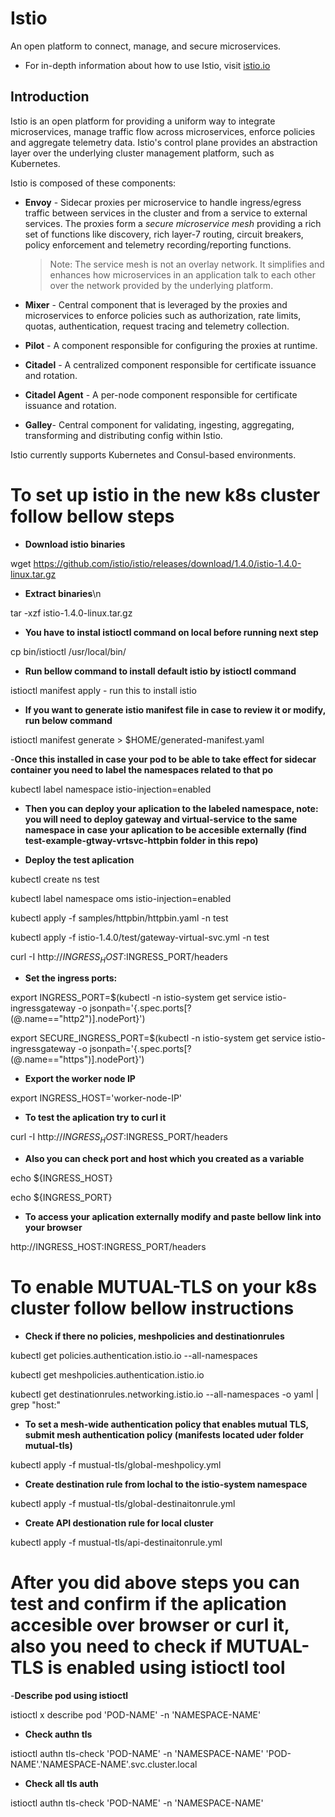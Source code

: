 # Istio

An open platform to connect, manage, and secure microservices.
- For in-depth information about how to use Istio, visit [istio.io](https://istio.io)


## Introduction

Istio is an open platform for providing a uniform way to integrate
microservices, manage traffic flow across microservices, enforce policies
and aggregate telemetry data. Istio's control plane provides an abstraction
layer over the underlying cluster management platform, such as Kubernetes.

Istio is composed of these components:

- **Envoy** - Sidecar proxies per microservice to handle ingress/egress traffic
   between services in the cluster and from a service to external
   services. The proxies form a _secure microservice mesh_ providing a rich
   set of functions like discovery, rich layer-7 routing, circuit breakers,
   policy enforcement and telemetry recording/reporting
   functions.

  > Note: The service mesh is not an overlay network. It
  > simplifies and enhances how microservices in an application talk to each
  > other over the network provided by the underlying platform.

- **Mixer** - Central component that is leveraged by the proxies and microservices
   to enforce policies such as authorization, rate limits, quotas, authentication, request
   tracing and telemetry collection.

- **Pilot** - A component responsible for configuring the proxies at runtime.

- **Citadel** - A centralized component responsible for certificate issuance and rotation.

- **Citadel Agent** - A per-node component responsible for certificate issuance and rotation.

- **Galley**- Central component for validating, ingesting, aggregating, transforming and distributing config within Istio.

Istio currently supports Kubernetes and Consul-based environments. 



# To set up istio in the new k8s cluster follow bellow steps 
- **Download istio binaries**

wget https://github.com/istio/istio/releases/download/1.4.0/istio-1.4.0-linux.tar.gz

- **Extract binaries**\n 

 tar -xzf istio-1.4.0-linux.tar.gz

- **You have to instal istioctl command on local before running next step**

 cp bin/istioctl /usr/local/bin/

- **Run bellow command to install default istio by istioctl command** 

istioctl manifest apply -   run this to install istio

- **If you want to generate istio manifest file in case to review it or modify, run below command**

istioctl manifest generate > $HOME/generated-manifest.yaml

-**Once this installed in case your pod to be able to take effect for sidecar container you need to label the namespaces related to that po**

 kubectl label namespace <namespace-name> istio-injection=enabled

- **Then you can deploy your aplication to the labeled namespace, note: you will need to deploy gateway and virtual-service to the same namespace in case your aplication to be accesible externally (find test-example-gtway-vrtsvc-httpbin folder in this repo)**

- **Deploy the test aplication**

kubectl create ns test

kubectl label namespace oms istio-injection=enabled

kubectl apply -f samples/httpbin/httpbin.yaml -n test

kubectl apply -f istio-1.4.0/test/gateway-virtual-svc.yml -n test

curl -I  http://$INGRESS_HOST:$INGRESS_PORT/headers

- **Set the ingress ports:**

export INGRESS_PORT=$(kubectl -n istio-system get service istio-ingressgateway -o jsonpath='{.spec.ports[?(@.name=="http2")].nodePort}')

export SECURE_INGRESS_PORT=$(kubectl -n istio-system get service istio-ingressgateway -o jsonpath='{.spec.ports[?(@.name=="https")].nodePort}')

- **Export the worker node IP**

export INGRESS_HOST='worker-node-IP'

- **To test the aplication try to curl it**

curl -I  http://$INGRESS_HOST:$INGRESS_PORT/headers

- **Also you can check port and host which you created as a variable**

echo ${INGRESS_HOST}

echo ${INGRESS_PORT}

- **To access your aplication externally modify and paste bellow link into your browser**

http://INGRESS_HOST:INGRESS_PORT/headers


# To enable MUTUAL-TLS on your k8s cluster follow bellow instructions

- **Check if there no policies, meshpolicies and destinationrules**

kubectl get policies.authentication.istio.io --all-namespaces

kubectl get meshpolicies.authentication.istio.io

kubectl get destinationrules.networking.istio.io --all-namespaces -o yaml | grep "host:"

- **To set a mesh-wide authentication policy that enables mutual TLS, submit mesh authentication policy (manifests located uder folder mutual-tls)**

kubectl apply -f mustual-tls/global-meshpolicy.yml

- **Create destination rule  from lochal to the istio-system namespace**

kubectl apply -f mustual-tls/global-destinaitonrule.yml

- **Create API destionation rule for local cluster**

kubectl apply -f mustual-tls/api-destinaitonrule.yml

# After you did above steps you can test and confirm if the aplication accesible over browser or curl it, also you need to check if MUTUAL-TLS is enabled using istioctl tool

-**Describe pod using istioctl**

istioctl x describe pod 'POD-NAME' -n 'NAMESPACE-NAME'

- **Check authn tls**

istioctl authn tls-check  'POD-NAME' -n 'NAMESPACE-NAME' 'POD-NAME'.'NAMESPACE-NAME'.svc.cluster.local

- **Check all tls auth**

istioctl authn tls-check  'POD-NAME' -n 'NAMESPACE-NAME'


